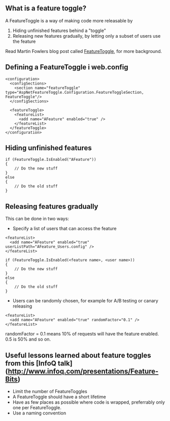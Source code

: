 ## What is a feature toggle?
A FeatureToggle is a way of making code more releasable by 

1. Hiding unfinished features behind a "toggle"
2. Releasing new features gradually, by letting only a subset of users use the feature

Read Martin Fowlers blog post called [FeatureToggle](http://martinfowler.com/bliki/FeatureToggle.html), for more background. 

## Defining a FeatureToggle i web.config
```
<configuration>
  <configSections>
    <section name="featureToggle" type="AspNetFeatureToggle.Configuration.FeatureToggleSection, FeatureToggle"/>
  </configSections>
  
  <featureToggle>
    <featureList>
      <add name="AFeature" enabled="true" />
    </featureList>
  </featureToggle>
</configuration>
```

## Hiding unfinished features
```
if (FeatureToggle.IsEnabled("AFeature"))
{
    // Do the new stuff
}
else
{
    // Do the old stuff
}
```

## Releasing features gradually
This can be done in two ways:

* Specify a list of users that can access the feature
```
<featureList>
  <add name="AFeature" enabled="true" userListPath="AFeature_Users.config" />
</featureList>

if (FeatureToggle.IsEnabled(<feature name>, <user name>))
{
    // Do the new stuff
}
else
{
    // Do the old stuff
}
```


* Users can be randomly chosen, for example for A/B testing or canary releasing
```
<featureList>
  <add name="AFeature" enabled="true" randomFactor="0.1" />
</featureList>
```
randomFactor = 0.1 means 10% of requests will have the feature enabled.
0.5 is 50% and so on.


## Useful lessons learned about feature toggles from this [InfoQ talk] (http://www.infoq.com/presentations/Feature-Bits)
* Limit the number of FeatureToggles 
* A FeatureToggle should have a short lifetime
* Have as few places as possible where code is wrapped, preferrably only one per FeatureToggle.
* Use a naming convention 